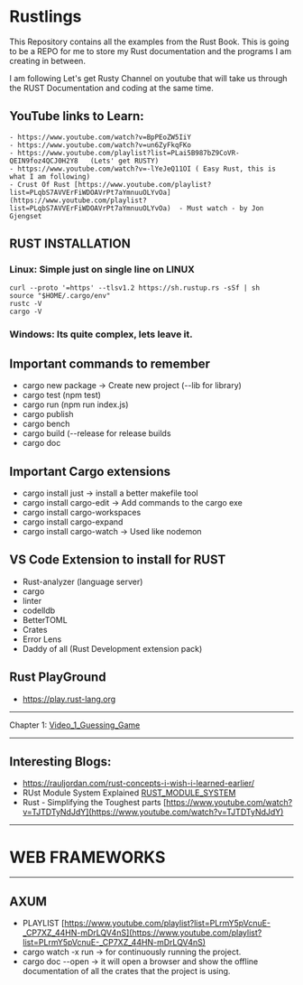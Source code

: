 # Rustlings
This Repository contains all the examples from the Rust Book. This is going to be a REPO for me to store my Rust documentation and the programs I am creating in between. 

I am following Let's get Rusty Channel on youtube that will take us through the RUST Documentation and coding at the same time. 

## YouTube links to Learn: 
    - https://www.youtube.com/watch?v=BpPEoZW5IiY
    - https://www.youtube.com/watch?v=un6ZyFkqFKo
    - https://www.youtube.com/playlist?list=PLai5B987bZ9CoVR-QEIN9foz4QCJ0H2Y8   (Lets' get RUSTY)
    - https://www.youtube.com/watch?v=-lYeJeQ11OI ( Easy Rust, this is what I am following)
    - Crust Of Rust [https://www.youtube.com/playlist?list=PLqbS7AVVErFiWDOAVrPt7aYmnuuOLYvOa](https://www.youtube.com/playlist?list=PLqbS7AVVErFiWDOAVrPt7aYmnuuOLYvOa)  - Must watch - by Jon Gjengset



## RUST INSTALLATION
### Linux: Simple just on single line on LINUX 
```
curl --proto '=https' --tlsv1.2 https://sh.rustup.rs -sSf | sh
source "$HOME/.cargo/env"
rustc -V  
cargo -V
```
### Windows: Its quite complex, lets leave it. 


## Important commands to remember
- cargo new package  -> Create new project (--lib for library)
- cargo test (npm test)
- cargo run (npm run index.js)
- cargo publish
- cargo bench
- cargo build   (--release for release builds
- cargo doc

## Important Cargo extensions
- cargo install just -> install a better makefile tool
- cargo install cargo-edit -> Add commands to the cargo exe
- cargo install cargo-workspaces 
- cargo install cargo-expand
- cargo install cargo-watch -> Used like nodemon


## VS Code Extension to install for RUST
- Rust-analyzer (language server)
- cargo
- linter
- codelldb
- BetterTOML 
- Crates
- Error Lens
- Daddy of all (Rust Development extension pack)

## Rust PlayGround
- https://play.rust-lang.org

--------------------------------------------------------------------

Chapter 1: [Video_1_Guessing_Game](Video_1_Guessing_game/src/main.rs)

--------------------------------------------------------------------
## Interesting Blogs: 
- https://rauljordan.com/rust-concepts-i-wish-i-learned-earlier/ 
- RUst Module System Explained [RUST_MODULE_SYSTEM](https://www.sheshbabu.com/posts/rust-module-system/)
- Rust - Simplifying the Toughest parts [https://www.youtube.com/watch?v=TJTDTyNdJdY](https://www.youtube.com/watch?v=TJTDTyNdJdY)


--------------------------------------------------------------
# WEB FRAMEWORKS
--------------------------------
## AXUM
- PLAYLIST [https://www.youtube.com/playlist?list=PLrmY5pVcnuE-_CP7XZ_44HN-mDrLQV4nS](https://www.youtube.com/playlist?list=PLrmY5pVcnuE-_CP7XZ_44HN-mDrLQV4nS) 
- cargo watch -x run -> for continuously running the project.   
- cargo doc --open -> it will open a browser and show the offline documentation of all the crates that the project is using. 